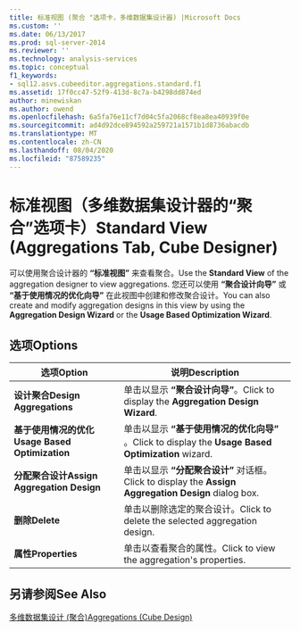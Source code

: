 ```yaml
---
title: 标准视图 (聚合 "选项卡，多维数据集设计器) |Microsoft Docs
ms.custom: ''
ms.date: 06/13/2017
ms.prod: sql-server-2014
ms.reviewer: ''
ms.technology: analysis-services
ms.topic: conceptual
f1_keywords:
- sql12.asvs.cubeeditor.aggregations.standard.f1
ms.assetid: 17f0cc47-52f9-413d-8c7a-b4298dd874ed
author: minewiskan
ms.author: owend
ms.openlocfilehash: 6a5fa76e11cf7d04c5fa2068cf8ea8ea40939f0e
ms.sourcegitcommit: ad4d92dce894592a259721a1571b1d8736abacdb
ms.translationtype: MT
ms.contentlocale: zh-CN
ms.lasthandoff: 08/04/2020
ms.locfileid: "87589235"
---
```

# <a name="standard-view-aggregations-tab-cube-designer"></a><span data-ttu-id="805b2-102">标准视图（多维数据集设计器的“聚合”选项卡）</span><span class="sxs-lookup"><span data-stu-id="805b2-102">Standard View (Aggregations Tab, Cube Designer)</span></span>
  <span data-ttu-id="805b2-103">可以使用聚合设计器的 **“标准视图”** 来查看聚合。</span><span class="sxs-lookup"><span data-stu-id="805b2-103">Use the **Standard View** of the aggregation designer to view aggregations.</span></span> <span data-ttu-id="805b2-104">您还可以使用 **“聚合设计向导”** 或 **“基于使用情况的优化向导”** 在此视图中创建和修改聚合设计。</span><span class="sxs-lookup"><span data-stu-id="805b2-104">You can also create and modify aggregation designs in this view by using the **Aggregation Design Wizard** or the **Usage Based Optimization Wizard**.</span></span>  
  
## <a name="options"></a><span data-ttu-id="805b2-105">选项</span><span class="sxs-lookup"><span data-stu-id="805b2-105">Options</span></span>  
  
|<span data-ttu-id="805b2-106">选项</span><span class="sxs-lookup"><span data-stu-id="805b2-106">Option</span></span>|<span data-ttu-id="805b2-107">说明</span><span class="sxs-lookup"><span data-stu-id="805b2-107">Description</span></span>|  
|------------|-----------------|  
|<span data-ttu-id="805b2-108">**设计聚合**</span><span class="sxs-lookup"><span data-stu-id="805b2-108">**Design Aggregations**</span></span>|<span data-ttu-id="805b2-109">单击以显示 **“聚合设计向导”**。</span><span class="sxs-lookup"><span data-stu-id="805b2-109">Click to display the **Aggregation Design Wizard**.</span></span>|  
|<span data-ttu-id="805b2-110">**基于使用情况的优化**</span><span class="sxs-lookup"><span data-stu-id="805b2-110">**Usage Based Optimization**</span></span>|<span data-ttu-id="805b2-111">单击以显示 **“基于使用情况的优化向导”** 。</span><span class="sxs-lookup"><span data-stu-id="805b2-111">Click to display the **Usage Based Optimization** wizard.</span></span>|  
|<span data-ttu-id="805b2-112">**分配聚合设计**</span><span class="sxs-lookup"><span data-stu-id="805b2-112">**Assign Aggregation Design**</span></span>|<span data-ttu-id="805b2-113">单击以显示 **“分配聚合设计”** 对话框。</span><span class="sxs-lookup"><span data-stu-id="805b2-113">Click to display the **Assign Aggregation Design** dialog box.</span></span>|  
|<span data-ttu-id="805b2-114">**删除**</span><span class="sxs-lookup"><span data-stu-id="805b2-114">**Delete**</span></span>|<span data-ttu-id="805b2-115">单击以删除选定的聚合设计。</span><span class="sxs-lookup"><span data-stu-id="805b2-115">Click to delete the selected aggregation design.</span></span>|  
|<span data-ttu-id="805b2-116">**属性**</span><span class="sxs-lookup"><span data-stu-id="805b2-116">**Properties**</span></span>|<span data-ttu-id="805b2-117">单击以查看聚合的属性。</span><span class="sxs-lookup"><span data-stu-id="805b2-117">Click to view the aggregation's properties.</span></span>|  
  
## <a name="see-also"></a><span data-ttu-id="805b2-118">另请参阅</span><span class="sxs-lookup"><span data-stu-id="805b2-118">See Also</span></span>  
 [<span data-ttu-id="805b2-119">多维数据集设计 &#40;聚合&#41;</span><span class="sxs-lookup"><span data-stu-id="805b2-119">Aggregations &#40;Cube Design&#41;</span></span>](aggregations-cube-design.md)  
  
  

